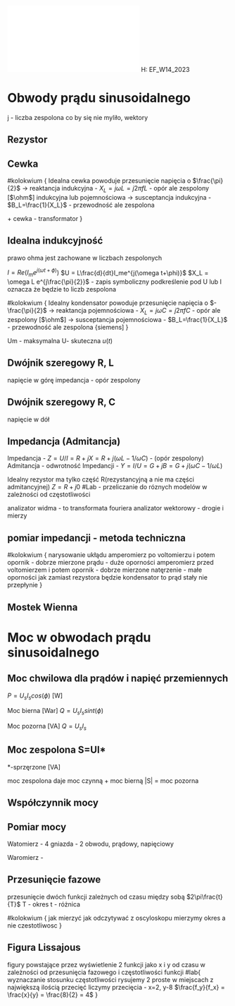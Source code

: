 ![w14_2023](/Notatki/Semestr%201/Miernictwo%20w%20informatyce%20i%20telekomunikacji/Wyk%C5%82ady/Wyk%C5%82ad%2011/w14_2023.pdf)
H: EF_W14_2023

# Obwody prądu sinusoidalnego


j - liczba zespolona co by się nie myliło, wektory

## Rezystor

## Cewka
#kolokwium {
Idealna cewka powoduje przesunięcie napięcia o $\frac{\pi}{2}$
-> reaktancja indukcyjna - $X_L=j \omega L = j 2 \pi fL$ - opór ale zespolony \[$\ohm$\]
indukcyjna lub pojemnościowa
-> susceptancja indukcyjna - $B_L=\frac{1}{X_L}$ - przewodność ale zespolona




\+ cewka
\- transformator
}

## Idealna indukcyjność
prawo ohma jest zachowane w liczbach zespolonych

$I = Re(I_me^{j(\omega t+\phi)})$
$U = L\frac{d}{dt}I_me^{j(\omega t+\phi)}$
$X_L = \omega L e^{j\frac{\pi}{2}}$ - zapis symboliczny
podkreślenie pod U lub I oznacza że będzie to liczb zespolona

#kolokwium {
Idealny kondensator powoduje przesunięcie napięcia o $-\frac{\pi}{2}$
-> reaktancja pojemnościowa - $X_L=j \omega C = j 2 \pi fC$ - opór ale zespolony \[$\ohm$\]
-> susceptancja pojemnościowa - $B_L=\frac{1}{X_L}$ - przewodność ale zespolona \{siemens\]
}


Um - maksymalna
U- skuteczna
$u(t)$

## Dwójnik szeregowy R, L
napięcie w górę
impedancja - opór zespolony

## Dwójnik szeregowy R, C
napięcie w dół

## Impedancja (Admitancja)
Impedancja - $Z = U/I = R+jX=R+j(\omega L - 1/\omega C)$ - (opór zespolony)
Admitancja - odwrotność Impedancji - $Y = I/U = G+jB=G+j(\omega C - 1/\omega L)$

Idealny rezystor ma tylko część R(rezystancyjną a nie ma części admitancyjnej) $Z=R+j0$
#Lab - przeliczanie do róznych modelów w zależności od częstotliwości

analizator widma - to transformata fouriera
analizator wektorowy - drogie i mierzy

## pomiar impedancji - metoda techniczna
#kolokwium {
narysowanie ukłądu
amperomierz po voltomierzu i potem opornik - dobrze mierzone prądu - duże oporności
amperomierz przed voltomierzem i potem opornik - dobrze mierzone natęrzenie - małe oporności
jak zamiast rezystora będzie kondensator to prąd stały nie przepłynie 
}

## Mostek Wienna


# Moc w obwodach prądu sinusoidalnego

## Moc chwilowa dla prądów i napięć przemiennych
$P = U_sI_scos(\phi)$ \[W\]

Moc bierna \[War\]
$Q=U_sI_s sint(\phi)$

Moc pozorna \[VA\]
$Q=U_sI_s$

## Moc zespolona S=UI*

\*-sprzęrzone
\[VA\]

moc zespolona daje moc czynną + moc bierną
|S| = moc pozorna


## Współczynnik mocy

## Pomiar mocy

Watomierz - 4 gniazda - 2 obwodu, prądowy, napięciowy 

Waromierz - 

## Przesunięcie fazowe

przesunięcie dwóch funkcji zależnych od czasu między sobą
$2\pi\frac{t}{T}$
T - okres
t - różnica

#kolokwium {
jak mierzyć jak odczytywać z oscyloskopu
mierzymy okres a  nie czestotliwosc
}

## Figura Lissajous

figury powstające przez wyświetlenie 2 funkcji jako x i y od czasu w zależności od przesunięcia fazowego i częstotliwości funkcji
#lab{
wyznaczanie stosunku częstotliwości
rysujemy 2 proste w miejscach z największą ilością przecięć
liczymy przecięcia - x=2, y-8
$\frac{f_y}{f_x} = \frac{x}{y} = \frac{8}{2} = 4$
}
